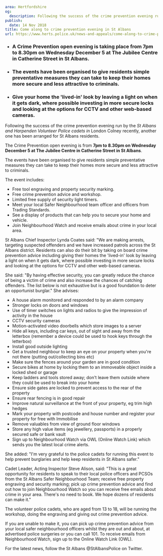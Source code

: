 ```yaml
area: Hertfordshire
og:
  description: Following the success of the crime prevention evening run by the St Albans and Harpenden Volunteer Police cadets in London Colney recently, another one has been arranged for St Albans residents.
publish:
  date: 14 Nov 2018
title: Come along to crime prevention evening in St Albans
url: https://www.herts.police.uk/news-and-appeals/come-along-to-crime-prevention-evening-in-stalbans-2080F
```

* ### A Crime Prevention open evening is taking place from **7pm to 8.30pm on Wednesday December 5 at The Jubilee Centre in Catherine Street in St Albans**.

 * ### The events have been organised to give residents simple preventative measures they can take to keep their homes more secure and less attractive to criminals.

 * ### Give your home the 'lived-in' look by leaving a light on when it gets dark, where possible investing in more secure locks and looking at the options for CCTV and other web-based cameras.

Following the success of the crime prevention evening run by the _St Albans and Harpenden Volunteer Police cadets in_ London Colney recently, another one has been arranged for St Albans residents.

The Crime Prevention open evening is from **7pm to 8.30pm on Wednesday December 5 at The Jubilee Centre in Catherine Street in St Albans**.

The events have been organised to give residents simple preventative measures they can take to keep their homes more secure and less attractive to criminals.

The event includes:

 * Free tool engraving and property security marking.
 * Free crime prevention advice and workshop.
 * Limited free supply of security light timers.
 * Meet your local Safer Neighbourhood team officer and officers from Trading Standards.
 * See a display of products that can help you to secure your home and vehicle.
 * Join Neighbourhood Watch and receive emails about crime in your local area.

St Albans Chief Inspector Lynda Coates said: "We are making arrests, targeting suspected offenders and we have increased patrols across the St Albans district. Residents can also do their bit by taking on board crime prevention advice including giving their homes the 'lived-in' look by leaving a light on when it gets dark, where possible investing in more secure locks and looking at the options for CCTV and other web-based cameras.

She said: "By having effective security, you can greatly reduce the chance of being a victim of crime and also increase the chances of catching offenders. The list below is not exhaustive but is a good foundation to deter an opportunist burglar." She advises:

 * A house alarm monitored and responded to by an alarm company
 * Stronger locks on doors and windows
 * Use of timer switches on lights and radios to give the impression of activity in the house
 * CCTV security cameras
 * Motion-activated video doorbells which store images to a server
 * Hide all keys, including car keys, out of sight and away from the letterbox (remember a device could be used to hook keys through the letterbox)
 * Install good outside lighting
 * Get a trusted neighbour to keep an eye on your property when you're not there (putting out/collecting bins etc)
 * Make sure the fences around your garden are in good condition
 * Secure bikes at home by locking them to an immoveable object inside a locked shed or garage
 * Keep ladders and tools stored away; don't leave them outside where they could be used to break into your home
 * Ensure side gates are locked to prevent access to the rear of the property
 * Ensure rear fencing is in good repair
 * Improve natural surveillance at the front of your property, eg trim high hedges
 * Mark your property with postcode and house number and register your property for free with Immobilise
 * Remove valuables from view of ground floor windows
 * Store any high value items (eg jewellery, passports) in a properly secured safe or bank vault
 * Sign up to Neighbourhood Watch via OWL (Online Watch Link) which sends you the latest local crime alerts.

She added: "I'm very grateful to the police cadets for running this event to help prevent burglaries and help keep residents in St Albans safer."

Cadet Leader, Acting Inspector Steve Alison, said: "This is a great opportunity for residents to speak to their local police officers and PCSOs from the St Albans Safer Neighbourhood Team; receive free property engraving and security marking; pick up crime prevention advice and find out how to join Neighbourhood Watch so you can receive free emails about crime in your area. There's no need to book. We hope dozens of residents can make it."

The volunteer police cadets, who are aged from 13 to 18, will be running the workshop, doing the engraving and giving out crime prevention advice.

If you are unable to make it, you can pick up crime prevention advice from your local safer neighbourhood officers whilst they are out and about, at advertised police surgeries or you can call 101. To receive emails from Neighbourhood Watch, sign up to the Online Watch Link (OWL).

For the latest news, follow the St Albans @StAlbansPolice on Twitter.
